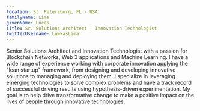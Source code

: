 ```yaml
---
location: St. Petersburg, FL - USA
familyName: Lima
givenName: Lucas
title: Sr. Solutions Architect | Innovation Technologist
twitterUsername: LuwkasLima
---
```


Senior Solutions Architect and Innovation Technologist with a passion for Blockchain Networks, Web 3 applications and Machine Learning. I have a wide range of experience working with corporate innovation applying the "lean startup" framework, from designing and developing innovative solutions to managing and deploying them. I specialize in leveraging emerging technologies to solve complex problems and have a track record of successful driving results using hypothesis-driven experimentation. My goal is to help drive transformative change to make a positive impact on the lives of people through innovative technologies.
